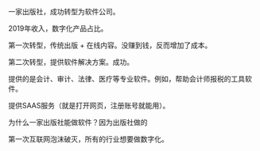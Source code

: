 一家出版社，成功转型为软件公司。

2019年收入，数字化产品占比。


第一次转型，传统出版 + 在线内容。没赚到钱，反而增加了成本。

第二次转型，提供软件解决方案。成功。

提供的是会计、审计、法律、医疗等专业软件。例如，帮助会计师报税的工具软件。

提供SAAS服务（就是打开网页，注册账号就能用）。


为什么一家出版社能做软件？因为出版社做的




第一次互联网泡沫破灭，所有的行业想要做数字化。

